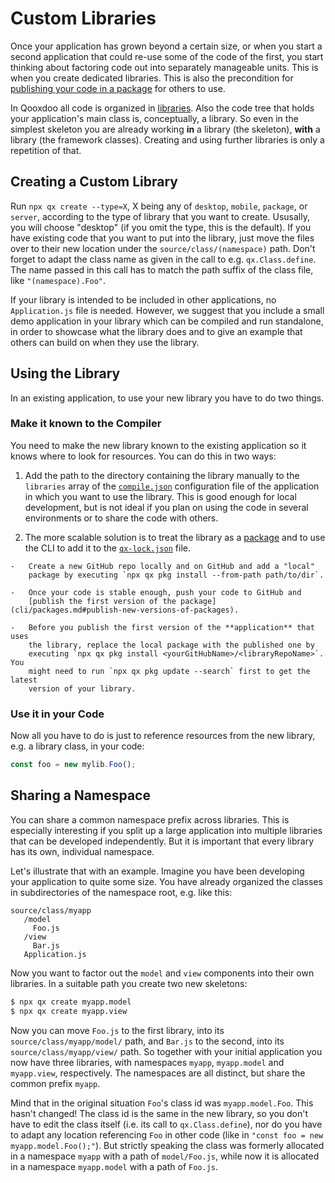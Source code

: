 # Custom Libraries

Once your application has grown beyond a certain size, or when you start a
second application that could re-use some of the code of the first, you start
thinking about factoring code out into separately manageable units. This is when
you create dedicated libraries. This is also the precondition for
[publishing your code in a package](cli/packages.md#publish-new-versions-of-packages)
for others to use.

In Qooxdoo all code is organized in [libraries](code_organisation.md). Also the
code tree that holds your application's main class is, conceptually, a library.
So even in the simplest skeleton you are already working **in** a library (the
skeleton), **with** a library (the framework classes). Creating and using
further libraries is only a repetition of that.

## Creating a Custom Library

Run `npx qx create --type=X`, X being any of `desktop`, `mobile`, `package`, or
`server`, according to the type of library that you want to create. Ususally,
you will choose "desktop" (if you omit the type, this is the default). If you
have existing code that you want to put into the library, just move the files
over to their new location under the `source/class/(namespace)` path. Don't
forget to adapt the class name as given in the call to e.g. `qx.Class.define`.
The name passed in this call has to match the path suffix of the class file,
like `"(namespace).Foo"`.

If your library is intended to be included in other applications, no
`Application.js` file is needed. However, we suggest that you include a small
demo application in your library which can be compiled and run standalone, in
order to showcase what the library does and to give an example that others can
build on when they use the library.

## Using the Library

In an existing application, to use your new library you have to do two things.

### Make it known to the Compiler

You need to make the new library known to the existing application so it knows
where to look for resources. You can do this in two ways:

1.  Add the path to the directory containing the library manually to the
    `libraries` array of the [`compile.json`](compiler/configuration/compile.md)
    configuration file of the application in which you want to use the library.
    This is good enough for local development, but is not ideal if you plan on
    using the code in several environments or to share the code with others.

2.  The more scalable solution is to treat the library as a
    [package](cli/packages.md) and to use the CLI to add it to the
    [`qx-lock.json`](cli/packages.md#lockfile-qx-lockjson) file.

```
-   Create a new GitHub repo locally and on GitHub and add a "local"
    package by executing `npx qx pkg install --from-path path/to/dir`.

-   Once your code is stable enough, push your code to GitHub and
    [publish the first version of the package](cli/packages.md#publish-new-versions-of-packages).

-   Before you publish the first version of the **application** that uses
    the library, replace the local package with the published one by
    executing `npx qx pkg install <yourGitHubName>/<libraryRepoName>`. You
    might need to run `npx qx pkg update --search` first to get the latest
    version of your library.
```

### Use it in your Code

Now all you have to do is just to reference resources from the new library, e.g.
a library class, in your code:

```javascript
const foo = new mylib.Foo();
```

## Sharing a Namespace

You can share a common namespace prefix across libraries. This is especially
interesting if you split up a large application into multiple libraries that can
be developed independently. But it is important that every library has its own,
individual namespace.

Let's illustrate that with an example. Imagine you have been developing your
application to quite some size. You have already organized the classes in
subdirectories of the namespace root, e.g. like this:

```text
source/class/myapp
   /model
     Foo.js
   /view
     Bar.js
   Application.js
```

Now you want to factor out the `model` and `view` components into their own
libraries. In a suitable path you create two new skeletons:

```bash
$ npx qx create myapp.model
$ npx qx create myapp.view
```

Now you can move `Foo.js` to the first library, into its
`source/class/myapp/model/` path, and `Bar.js` to the second, into its
`source/class/myapp/view/` path. So together with your initial application you
now have three libraries, with namespaces `myapp`, `myapp.model` and
`myapp.view`, respectively. The namespaces are all distinct, but share the
common prefix `myapp`.

Mind that in the original situation `Foo`'s class id was `myapp.model.Foo`. This
hasn't changed! The class id is the same in the new library, so you don't have
to edit the class itself (i.e. its call to `qx.Class.define`), nor do you have
to adapt any location referencing `Foo` in other code (like in
`"const foo = new myapp.model.Foo();"`). But strictly speaking the class was
formerly allocated in a namespace `myapp` with a path of `model/Foo.js`, while
now it is allocated in a namespace `myapp.model` with a path of `Foo.js`.
